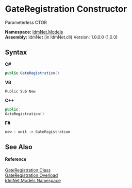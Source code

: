 # GateRegistration Constructor 
 

Parameterless CTOR

**Namespace:**&nbsp;<a href="N_IdmNet_Models">IdmNet.Models</a><br />**Assembly:**&nbsp;IdmNet (in IdmNet.dll) Version: 1.0.0.0 (1.0.0)

## Syntax

**C#**<br />
``` C#
public GateRegistration()
```

**VB**<br />
``` VB
Public Sub New
```

**C++**<br />
``` C++
public:
GateRegistration()
```

**F#**<br />
``` F#
new : unit -> GateRegistration
```


## See Also


#### Reference
<a href="T_IdmNet_Models_GateRegistration">GateRegistration Class</a><br /><a href="Overload_IdmNet_Models_GateRegistration__ctor">GateRegistration Overload</a><br /><a href="N_IdmNet_Models">IdmNet.Models Namespace</a><br />